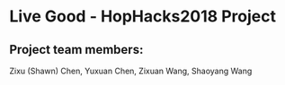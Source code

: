 # Live Good - HopHacks2018 Project

## Project team members:
Zixu (Shawn) Chen, Yuxuan Chen, Zixuan Wang, Shaoyang Wang
